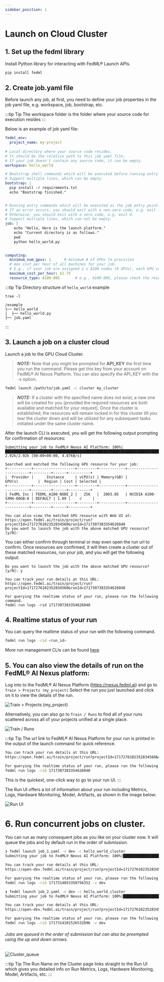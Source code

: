 ```yaml
---
sidebar_position: 1
---
```


# Launch on Cloud Cluster

## 1. Set up the fedml library
Install Python library for interacting with FedML® Launch APIs.

```bash
pip install fedml
```

## 2. Create job.yaml file
Before launch any job, at first, you need to define your job properties in the job yaml file, e.g. workspace, job, bootstrap, etc.

:::tip Tip
The workspace folder is the folder where your source code for execution resides
:::

Below is an example of job yaml file:

```yaml title="job.yaml"
fedml_env:
  project_name: my-project
  
# Local directory where your source code resides.
# It should be the relative path to this job yaml file.
# If your job doesn't contain any source code, it can be empty.
workspace: hello_world

# Bootstrap shell commands which will be executed before running entry commands.
# Support multiple lines, which can be empty.
bootstrap: |
  pip install -r requirements.txt
  echo "Bootstrap finished."


# Running entry commands which will be executed as the job entry point.
# If an error occurs, you should exit with a non-zero code, e.g. exit 1.
# Otherwise, you should exit with a zero code, e.g. exit 0.
# Support multiple lines, which can not be empty.
job: |
    echo "Hello, Here is the launch platform."
    echo "Current directory is as follows."
    pwd
    python hello_world.py
  

computing:
  minimum_num_gpus: 1      # minimum # of GPUs to provision
  # max cost per hour of all machines for your job.
  # E.g., if your job are assigned 2 x A100 nodes (8 GPUs), each GPU cost $1/GPU/Hour, "maximum_cost_per_hour" = 16 * $1 = $16
  maximum_cost_per_hour: $1.75
  resource_type: A100-80G       # e.g., A100-80G, please check the resource type list by "fedml show-resource-type" or visiting URL: https://nexus.fedml.ai/accelerator_resource_type
```

:::tip Tip
Directory structure of `hello_world` example
```
tree -l

/example
├── hello_world
|  ├── hello_world.py
├── job.yaml
```
:::


## 3. Launch a job on a cluster cloud
Launch a job to the GPU Cloud Cluster.

> **_NOTE:_** Note that you might be prompted for **API_KEY** the first time you run the command. Please get this key from your account on FedML® AI Nexus Platform. You can also specify the API_KEY with the `-k` option.

```bash
fedml launch /path/to/job.yaml -c cluster my_cluster
```

> **_NOTE:_** If a cluster with the specified name does not exist, a new one will be created for you (provided the required resources are both available and matched for your request). 
> Once the cluster is established, the resources will remain locked in for this cluster till you tear the cluster down and will be utilized for any subsequent tasks initiated under the same cluster name.


After the launch CLI is executed, you will get the following output prompting for confirmation of resources:

```
Submitting your job to FedML® Nexus AI Platform: 100%|██████████████████████████████████████████████████████████████████████████████████████████████████████████████████████████████████████████████████████████| 2.92k/2.92k [00:00<00:00, 4.87kB/s]

Searched and matched the following GPU resource for your job:
+-----------+-------------------+---------+------------+-------------------------+---------+------+----------+
|  Provider |      Instance     | vCPU(s) | Memory(GB) |          GPU(s)         |  Region | Cost | Selected |
+-----------+-------------------+---------+------------+-------------------------+---------+------+----------+
| FedML Inc | FEDML_A100_NODE_2 |   256   |  2003.85   | NVIDIA A100-SXM4-80GB:8 | DEFAULT | 1.09 |    √     |
+-----------+-------------------+---------+------------+-------------------------+---------+------+----------+

You can also view the matched GPU resource with Web UI at:
https://open.fedml.ai/train/project/run?projectId=1717276102352834560&runId=1717307383354626048
Do you want to launch the job with the above matched GPU resource? [y/N]:
```

You can either confirm through terminal or may even open the run url to confirm.
Once resources are confirmed, it will then create a cluster out of these matched resources, run your job, and you will get the following output:

```
Do you want to launch the job with the above matched GPU resource? [y/N]: y

You can track your run details at this URL:
https://open.fedml.ai/train/project/run?projectId=1717276102352834560&runId=1717307383354626048

For querying the realtime status of your run, please run the following command.
fedml run logs -rid 1717307383354626048
```

## 4. Realtime status of your run
You can query the realtime status of your run with the following command.

```bash
fedml run logs -rid <run_id>
```

More run management CLIs can be found [here](/open-source/cli/fedml-run)

## 5. You can also view the details of run on the FedML® AI Nexus platform:

Log into to the FedML® AI Nexus Platform (https://nexus.fedml.ai) and go to `Train > Projects (my_project)`
Select the run you just launched and click on it to view the details of the run.

![Train > Projects (my_project)](static/image/train_project_my_project.png)

Alternatively, you can also go to `Train / Runs` to find all of your runs scattered across all of your projects unified at a single place.

![Train / Runs](static/image/train_runs.png)

:::tip Tip
The url link to FedML® AI Nexus Platform for your run is printed in the output of the launch command for quick reference.

```bash
You can track your run details at this URL:
https://open.fedml.ai/train/project/run?projectId=1717276102352834560&runId=1717307383354626048

For querying the realtime status of your run, please run the following command.
fedml run logs -rid 1717307383354626048
```

This is the quickest, one-click way to go to your run UI.
:::


The Run UI offers a lot of information about your run including Metrics, Logs, Hardware Monitoring, Model, Artifacts, as shown in the image below:

![Run UI](static/image/run_ui.png)

# 6. Run concurrent jobs on cluster.

You can run as many consequent jobs as you like on your cluster now. It will queue the jobs and by default run in the order of submission.

```bash
❯ fedml launch job_1.yaml -v dev -c hello_world_cluster
Submitting your job to FedML® Nexus AI Platform: 100%|██████████████████████████████████████████████████████████████████████████████████████████████████████████████████████████████████████████████████████████| 2.92k/2.92k [00:00<00:00, 17.4kB/s]

You can track your run details at this URL:
https://open-dev.fedml.ai/train/project/run?projectId=1717276102352834560&runId=1717314053350756352

For querying the realtime status of your run, please run the following command.
fedml run logs -rid 1717314053350756352 -v dev
```

```bash
❯ fedml launch job_2.yaml -v dev -c hello_world_cluster
Submitting your job to FedML® Nexus AI Platform: 100%|██████████████████████████████████████████████████████████████████████████████████████████████████████████████████████████████████████████████████████████| 2.92k/2.92k [00:00<00:00, 11.8kB/s]

You can track your run details at this URL:
https://open-dev.fedml.ai/train/project/run?projectId=1717276102352834560&runId=1717314101526532096

For querying the realtime status of your run, please run the following command.
fedml run logs -rid 1717314101526532096 -v dev
```

###### Jobs are queued in the order of submission but can also be preempted using the up and down arrows. 
![Cluster_queue](static/image/cluster_queue.png)


:::tip Tip
The Run Name on the Cluster page links straight to the Run UI which gives you detailed info on Run Metrics, Logs, Hardware Monitoring, Model, Artifacts, etc.
:::







